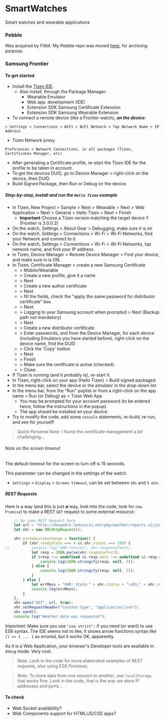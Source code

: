 # SmartWatches
Smart watches and wearable applications

### Pebble
Was acquired by Fitbit. My Pebble repo was moved [here](./pebble), for archiving purpose.

### Samsung Frontier
#### To get started
- Install the [Tizen IDE](https://www.tizen.org/).
    - Also install, through the Package Manager:
        - Wearable Emulator
        - Web app. development (IDE)
        - Extension SDK Samsung Certificate Extension
        - Extension SDK Samsung Wearable Extension
- To connect a remote device (like a Frontier watch), _**on the device**_:
```
> Settings > Connections > WiFi > WiFi Network > Tap Network Name > IP Address
```
- Tizen Network proxy
```
Preferences > Network Connections, in all packages (Tizen, Certificates Manager, etc)
```
- After generating a Certificate profile, re-start the Tizen IDE for the profile to be taken in account.
- To get the devices DUID, go to Device Manager > right-click on the device, then DUID.
- Build Signed Package, then Run or Debug on the device.

##### Step-by-step, install and run the `Hello Tizen` example
- In Tizen, New Project > Sample > Next > Wearable > Next > Web Application > Next > General > Hello Tizen > Next > Finish
  - **Important** Choose a Tizen version matching the target device !! (Frontier is 3.0.0.2)
- On the watch, Settings > About Gear > Debugging, make sure it is on
- On the watch, Settings > Connections > Wi-Fi > Wi-Fi Networks, find your Network and connect to it.
- On the watch, Settings > Connections > Wi-Fi > Wi-Fi Networks, tap network name, and find your IP address.
- In Tizen, Device Manager > Remote Device Manager > Find your device, and make sure in is ON.
- In Tizen, Certificate Manager > create a new Samsung Certificate 
    - \> Mobile/Wearable 
    - \> Create a new profile, give it a name 
    - \> Next 
    - \> Create a new author certificate 
    - \> Next 
    - \> fill the fields, check the "apply the same password for distributor certificate" box 
    - \> Next 
    - \> Logging to your Samsung account when prompted > Next (Backup path not mandatory) 
    - \> Next 
    - \> Create a new distributor certificate 
    - \> Enter passwords, and from the Device Manager, for each device (including Emulators you have started before), right-click on the device name, find the DUID 
    - \> Click the 'Copy' button 
    - \> Next 
    - \> Finish 
    - \> Make sure the certificate is active (checked). 
    - \> Close.
- If Tizen is running (and it probably is), re-start it.
- In Tizen, right-click on your app (Hello Tizen) > Build signed packaged
- In the menu bar, select the device or the emulator in the drop-down list
- In the menu bar, from the "Run" poplist or from a right-click on the app name > Run (or Debug) as > Tizen Web App
    - You may be prompted for your account password (to be entered twice, follow the instructions in the popup).
    - The app should be installed on your device.
- Try to modify the code, add some `console` statements, re-build, re-run, and see for yourself!

> _Quick Personal Note_: I found the certificate management a bit challenging...

###### Note on the screen timeout
The default timeout for the screen to turn off is 15 seconds.
 
This parameter can be changed in the settings of the watch.
- `Settings` > `Display` > `Screen timeout`, can be set between `10s` and `5 min`. 

##### REST Requests
Here is a way (and this is just **_a_** way, look into the code, look for `new Promise`) to make a REST `GET` request to some external resource:
```javascript
    // Do some REST Request here
    let url = "http://donpedro.lediouris.net/php/weather/reports.v2/json.data.php?type=ALL&period=LAST";
    let xhr = new XMLHttpRequest();

    xhr.onreadystatechange = function() {
        if (xhr.readyState === 4 && xhr.status === 200) {
//          console.log("XHR returns", xhr.responseText);
            let resp = JSON.parse(xhr.responseText);
            if (resp !== undefined && resp.data !== undefined && resp.data.length > 0) {
                console.log(JSON.stringify(resp, null, 2));
            } else {
                console.log(JSON.stringify(resp, null, 2));
            }
        } else {
            let errMess = "XHR: State:" + xhr.status + "\nRS:" + xhr.readyState;
            console.log(errMess);
        }
    };
    xhr.open("GET", url, true);
    xhr.setRequestHeader("Content-type", "application/json");
    xhr.send();
    console.log("Weather data was requested");
```

_Important_: Make sure you use `"use strict";` if you need (or want) to use ES6 syntax.
The IDE seems not to like, it shows arrow functions syntax like `() => { ... }` as errored, but it works OK, apparently.

As it is a Web Application, your browser's Developer tools are available in `debug` mode. Very cool.

> _Note_: Look in the code for more elaborated examples of REST requests, also using ES6 Promises.

> _Note_: To store data from one session to another, use `localStorage`, that works fine. Look in the code, that is the way we store IP addresses and ports...

#### To check
- Web Socket availability?
- Web Components support for HTML/JS/CSS apps?
